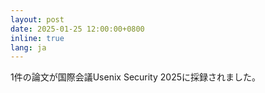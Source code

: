 ```yaml
---
layout: post
date: 2025-01-25 12:00:00+0800
inline: true
lang: ja
---
```


1件の論文が国際会議Usenix Security 2025に採録されました。